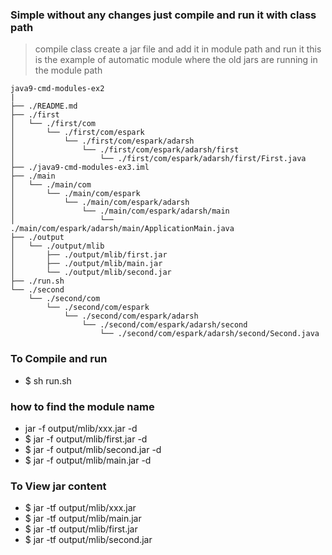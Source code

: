 ### Simple without any changes just compile and run it with class path 
> compile class create a jar file and add it in module path and run it 
> this is the example of automatic module where the old jars are running 
> in the module path 



```
java9-cmd-modules-ex2 
|
├── ./README.md
├── ./first
│   └── ./first/com
│       └── ./first/com/espark
│           └── ./first/com/espark/adarsh
│               └── ./first/com/espark/adarsh/first
│                   └── ./first/com/espark/adarsh/first/First.java
├── ./java9-cmd-modules-ex3.iml
├── ./main
│   └── ./main/com
│       └── ./main/com/espark
│           └── ./main/com/espark/adarsh
│               └── ./main/com/espark/adarsh/main
│                   └── ./main/com/espark/adarsh/main/ApplicationMain.java
├── ./output
│   └── ./output/mlib
│       ├── ./output/mlib/first.jar
│       ├── ./output/mlib/main.jar
│       └── ./output/mlib/second.jar
├── ./run.sh
└── ./second
    └── ./second/com
        └── ./second/com/espark
            └── ./second/com/espark/adarsh
                └── ./second/com/espark/adarsh/second
                    └── ./second/com/espark/adarsh/second/Second.java

```

### To Compile and run 
* $ sh run.sh 



### how to find the module name 
* jar -f output/mlib/xxx.jar -d 
* $ jar -f output/mlib/first.jar -d
* $ jar -f output/mlib/second.jar -d 
* $ jar -f output/mlib/main.jar -d
    
    
### To View jar content 
* $ jar -tf output/mlib/xxx.jar 
* $ jar -tf output/mlib/main.jar 
* $ jar -tf output/mlib/first.jar 
* $ jar -tf output/mlib/second.jar 
